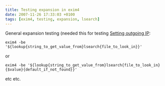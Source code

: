 ```yaml
---
title: Testing expansion in exim4
date: 2007-11-26 17:33:03 +0100
tags: [exim4, testing, expansion, lsearch]
---
```


General expansion testing (needed this for testing [Setting outgoing IP](/2007/11/26/setting-outgoing-ip-address-for-domain-in-exim4/):

    exim4 -be '${lookup{string_to_get_value_from}lsearch{file_to_look_in}}'

or

    exim4 -be '${lookup{string_to_get_value_from}lsearch{file_to_look_in}{$value}{default_if_not_found}}'

etc etc.
